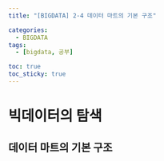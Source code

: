```yaml
---
title: "[BIGDATA] 2-4 데이터 마트의 기본 구조"

categories: 
  - BIGDATA
tags:
  - [bigdata, 공부]

toc: true
toc_sticky: true
---
```


# 빅데이터의 탐색

## 데이터 마트의 기본 구조